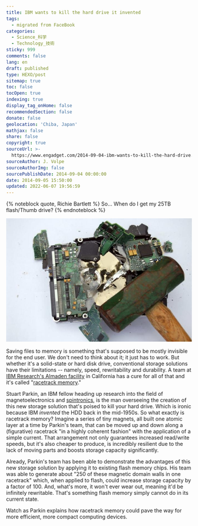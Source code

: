 ```yaml
---
title: IBM wants to kill the hard drive it invented
tags:
  - migrated from FaceBook
categories:
  - Science_科学
  - Technology_技術
sticky: 999
comments: false
lang: en
draft: published
type: HEXO/post
sitemap: true
toc: false
tocOpen: true
indexing: true
display_tag_onHome: false
recommendedSection: false
donate: false
geolocation: 'Chiba, Japan'
mathjax: false
share: false
copyright: true
sourceUrl: >-
  https://www.engadget.com/2014-09-04-ibm-wants-to-kill-the-hard-drive.html?a_dgi=aolshare_facebook
sourceAuthor: J. Volpe
sourceAuthorImg: false
sourcePublishDate: 2014-09-04 00:00:00
date: 2014-09-05 15:50:00
updated: 2022-06-07 19:56:59
---
```

{% noteblock quote, Richie Bartlett %}
So... When do I get my 25TB flash/Thumb drive?
{% endnoteblock %}

![](./IBM-wants-to-kill-the-hard-drive-it-invented/105616865.jpg.cf.jpg)

Saving files to memory is something that's supposed to be mostly invisible for the end user. We don't need to think about it; it just has to work. But whether it's a solid-state or hard disk drive, conventional storage solutions have their limitations -- namely, speed, rewritability and durability. A team at [IBM Research's Almaden facility](https://www.engadget.com/2014-08-07-ibm-synapse-supercomputing-chip-mimics-human-brain.html) in California has a cure for all of that and it's called "[racetrack memory](https://www.engadget.com/2010-12-27-ibm-makes-racetrack-memory-breakthrough-which-could-come-in-han.html)."

Stuart Parkin, an IBM fellow heading up research into the field of magnetoelectronics and [spintronics](https://www.engadget.com/2012-08-13-ibm-creates-consistent-electron-spin-inside-semiconductors.html), is the man overseeing the creation of this new storage solution that's poised to kill your hard drive. Which is ironic because IBM *invented* the HDD back in the mid-1950s. So what exactly is racetrack memory? Imagine a series of tiny magnets, all built one atomic layer at a time by Parkin's team, that can be moved up and down along a (figurative) racetrack "in a highly coherent fashion" with the application of a simple current. That arrangement not only guarantees increased read/write speeds, but it's also cheaper to produce, is incredibly resilient due to the lack of moving parts and boosts storage capacity significantly.

Already, Parkin's team has been able to demonstrate the advantages of this new storage solution by applying it to existing flash memory chips. His team was able to generate about "250 of these magnetic domain walls in one racetrack" which, when applied to flash, could increase storage capacity by a factor of 100. And, what's more, it won't ever wear out, meaning it'd be infinitely rewritable. That's something flash memory simply cannot do in its current state.

Watch as Parkin explains how racetrack memory could pave the way for more efficient, more compact computing devices.
